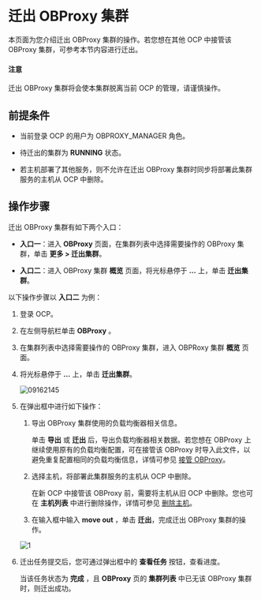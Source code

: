 # 迁出 OBProxy 集群

本页面为您介绍迁出 OBProxy 集群的操作。若您想在其他 OCP 中接管该 OBProxy 集群，可参考本节内容进行迁出。

<main id="notice" type='notice'>
<h4>注意</h4>
<p>迁出 OBProxy 集群将会使本集群脱离当前 OCP 的管理，请谨慎操作。</p>
</main>

## 前提条件

* 当前登录 OCP 的用户为 OBPROXY_MANAGER 角色。

* 待迁出的集群为 **RUNNING** 状态。

* 若主机部署了其他服务，则不允许在迁出 OBProxy 集群时同步将部署此集群服务的主机从 OCP 中删除。
  
## 操作步骤

迁出 OBProxy 集群有如下两个入口：

* **入口一**：进入 **OBProxy** 页面，在集群列表中选择需要操作的 OBProxy 集群，单击 **更多 > 迁出集群**。

* **入口二**：进入 OBProxy 集群 **概览** 页面，将光标悬停于 **...** 上，单击 **迁出集群**。

以下操作步骤以 **入口二** 为例：

1. 登录 OCP。

2. 在左侧导航栏单击 **OBProxy** 。

3. 在集群列表中选择需要操作的 OBProxy 集群，进入 OBPRoxy 集群 **概览** 页面。

4. 将光标悬停于 **...** 上，单击 **迁出集群**。

   ![09162145](https://obbusiness-private.oss-cn-shanghai.aliyuncs.com/doc/img/ocp/422/%E8%BF%81%E5%87%BAobproxy%E9%9B%86%E7%BE%A4.png)

5. 在弹出框中进行如下操作：

   1. 导出 OBProxy 集群使用的负载均衡器相关信息。

        单击 **导出** 或 **迁出** 后，导出负载均衡器相关数据。若您想在 OBProxy 上继续使用原有的负载均衡配置，可在接管该 OBProxy 时导入此文件，以避免重复配置相同的负载均衡信息，详情可参见 [接管 OBProxy](../200.create-an-obproxy-cluster.md)。

   2. 选择主机，将部署此集群服务的主机从 OCP 中删除。

        在新 OCP 中接管该 OBProxy 前，需要将主机从旧 OCP 中删除。您也可在 **主机列表** 中进行删除操作，详情可参见 [删除主机](../../850.host-features/550.delete-a-host.md)。

   3. 在输入框中输入 **move out** ，单击 **迁出**，完成迁出 OBProxy 集群的操作。

    ![1](https://obbusiness-private.oss-cn-shanghai.aliyuncs.com/doc/img/ocp/422/%E8%BF%81%E5%87%BAobproxy%E9%9B%86%E7%BE%A4%E5%BC%B9%E7%AA%97.png)

6. 迁出任务提交后，您可通过弹出框中的 **查看任务** 按钮，查看进度。

   当该任务状态为 **完成** ，且 **OBProxy** 页的 **集群列表** 中已无该 OBProxy 集群时，则迁出成功。
